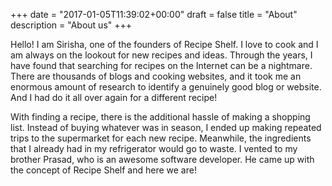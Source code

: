 +++
date = "2017-01-05T11:39:02+00:00"
draft = false
title = "About"
description = "About us"
+++

Hello! I am Sirisha, one of the founders of Recipe Shelf. I love to cook and I am always on the lookout for new recipes and ideas. Through the years, I have found that searching for recipes on the Internet can be a nightmare. There are thousands of blogs and cooking websites, and it took me an enormous amount of research to identify a genuinely good blog or website. And I had do it all over again for a different recipe!

With finding a recipe, there is the additional hassle of making a shopping list. Instead of buying whatever was in season, I ended up making repeated trips to the supermarket for each new recipe. Meanwhile, the ingredients that I already had in my refrigerator would go to waste. I vented to my brother Prasad, who is an awesome software developer. He came up with the concept of Recipe Shelf and here we are!